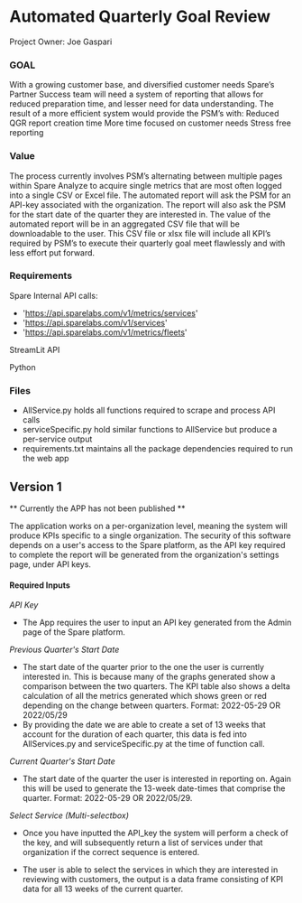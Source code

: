 # Automated Quarterly Goal Review
Project Owner: Joe Gaspari 

### GOAL
 With a growing customer base, and diversified customer needs Spare’s Partner Success team will need a system of reporting that allows for reduced preparation time, and lesser need for data understanding. The result of a more efficient system would provide the PSM’s with:
Reduced QGR report creation time
More time focused on customer needs
Stress free reporting

### Value 
The process currently involves PSM’s alternating between multiple pages within Spare Analyze to acquire single metrics that are most often logged into a single CSV or Excel file. The automated report will ask the PSM for an API-key associated with the organization. The report will also ask the PSM for the start date of the quarter they are interested in. The value of the automated report will be in an aggregated CSV file that will be downloadable to the user. This CSV file or xlsx file will include all KPI’s required by PSM’s to execute their quarterly goal meet flawlessly and with less effort put forward. 


### Requirements

Spare Internal API calls: 

- 'https://api.sparelabs.com/v1/metrics/services'
- 'https://api.sparelabs.com/v1/services'
- 'https://api.sparelabs.com/v1/metrics/fleets'

StreamLit API

Python

### Files

- AllService.py holds all functions required to scrape and process API calls
- serviceSpecific.py hold similar functions to AllService but produce a per-service output
- requirements.txt maintains all the package dependencies required to run the web app

## Version 1

** Currently the APP has not been published **

The application works on a per-organization level, meaning the system will produce KPIs specific to a single organization. The security of this software depends on a user's access to the Spare platform, as the API key required to complete the report will be generated from the organization's settings page, under API keys. 

#### Required Inputs

*API Key* 
- The App requires the user to input an API key generated from the Admin page of the Spare platform. 

*Previous Quarter's Start Date*

- The start date of the quarter prior to the one the user is currently interested in. This is because many of the graphs generated show a comparison between the two quarters. The KPI table also shows a delta calculation of all the metrics generated which shows green or red depending on the change between quarters. Format: 2022-05-29 OR 2022/05/29
- By providing the date we are able to create a set of 13 weeks that account for the duration of each quarter, this data is fed into AllServices.py and serviceSpecific.py at the time of function call.

*Current Quarter's Start Date*

- The start date of the quarter the user is interested in reporting on. Again this will be used to generate the 13-week date-times that comprise the quarter. Format: 2022-05-29 OR 2022/05/29.

*Select Service (Multi-selectbox)*

- Once you have inputted the API_key the system will perform a check of the key, and will subsequently return a list of services under that organization if the correct sequence is entered. 

- The user is able to select the services in which they are interested in reviewing with customers, the output is a data frame consisting of KPI data for all 13 weeks of the current quarter.

